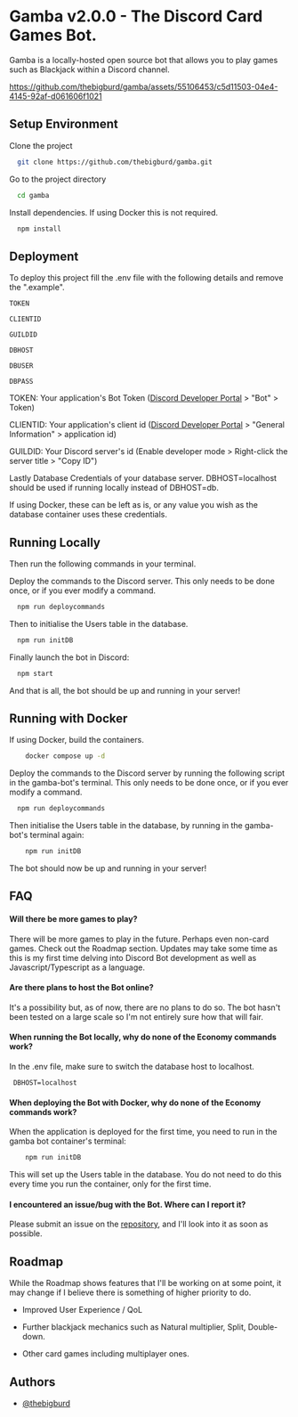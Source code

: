 
# Gamba v2.0.0 - The Discord Card Games Bot.

Gamba is a locally-hosted open source bot that allows you to play games such as Blackjack within a Discord channel. 


https://github.com/thebigburd/gamba/assets/55106453/c5d11503-04e4-4145-92af-d061606f1021


## Setup Environment

Clone the project

```bash
  git clone https://github.com/thebigburd/gamba.git
```

Go to the project directory

```bash
  cd gamba
```

Install dependencies. If using Docker this is not required.

```bash
  npm install
```


## Deployment

To deploy this project fill the .env file with the following details and remove the ".example".

`TOKEN`

`CLIENTID`

`GUILDID`

`DBHOST`

`DBUSER`

`DBPASS`

TOKEN: Your application's Bot Token ([Discord Developer Portal](https://discord.com/developers/applications) > "Bot" > Token)

CLIENTID: Your application's client id ([Discord Developer Portal](https://discord.com/developers/applications) > "General Information" > application id)

GUILDID: Your Discord server's id (Enable developer mode > Right-click the server title > "Copy ID")

Lastly Database Credentials of your database server. DBHOST=localhost should be used if running locally instead of DBHOST=db.

 If using Docker, these can be left as is, or any value you wish as the database container uses these credentials.

## Running Locally

Then run the following commands in your terminal.

Deploy the commands to the Discord server. This only needs to be done once, or if you ever modify a command.

```bash
  npm run deploycommands
```

Then to initialise the Users table in the database.

```bash
  npm run initDB
```

Finally launch the bot in Discord:

```bash
  npm start
```
And that is all, the bot should be up and running in your server!

## Running with Docker

If using Docker, build the containers.

```bash
    docker compose up -d
```
Deploy the commands to the Discord server by running the following script in the gamba-bot's terminal. This only needs to be done once, or if you ever modify a command.

```bash
  npm run deploycommands
```

Then initialise the Users table in the database, by running in the gamba-bot's terminal again:

```bash
    npm run initDB
```


The bot should now be up and running in your server!

## FAQ


#### Will there be more games to play?

There will be more games to play in the future. Perhaps even non-card games. Check out the Roadmap section. Updates may take some time as this is my first time delving into Discord Bot development as well as Javascript/Typescript as a language.


#### Are there plans to host the Bot online?

It's a possibility but, as of now, there are no plans to do so. The bot hasn't been tested on a large scale so I'm not entirely sure how that will fair.

#### When running the Bot locally, why do none of the Economy commands work?

In the .env file, make sure to switch the database host to localhost.

` DBHOST=localhost`

#### When deploying the Bot with Docker, why do none of the Economy commands work?

When the application is deployed for the first time, you need to run in the gamba bot container's terminal:

```bash
    npm run initDB
```

This will set up the Users table in the database. You do not need to do this every time you run the container, only for the first time.

#### I encountered an issue/bug with the Bot. Where can I report it?

Please submit an issue on the [repository](https://github.com/thebigburd/gamba/issues), and I'll look into it as soon as possible.

## Roadmap
While the Roadmap shows features that I'll be working on at some point, it may change if I believe there is something of higher priority to do.

- Improved User Experience / QoL

- Further blackjack mechanics such as Natural multiplier, Split, Double-down.

- Other card games including multiplayer ones.


## Authors

- [@thebigburd](https://github.com/thebigburd)

